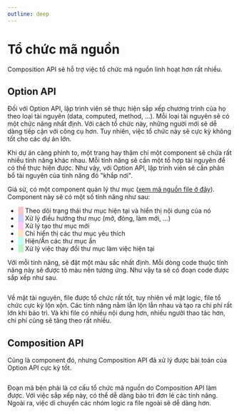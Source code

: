 ```yaml
---
outline: deep
---
```


# Tổ chức mã nguồn
Composition API sẽ hỗ trợ việc tổ chức mã nguồn linh hoạt hơn rất nhiều.

## Option API
Đối với Option API, lập trình viên sẽ thực hiện sắp xếp chương trình của họ theo loại tài nguyên (data, computed, method, ...). Mỗi loại tài nguyên sẽ có một chức năng nhất định. Với cách tổ chức này, những người mới sẽ dễ dàng tiếp cận với công cụ hơn. Tuy nhiên, việc tổ chức này sẽ cực kỳ không tốt cho các dự án lớn.

Khi dự án càng phình to, một trang hay thậm chí một component sẽ chứa rất nhiều tính năng khác nhau. Mỗi tính năng sẽ cần một tổ hợp tài nguyên để có thể thực hiện được. Như vậy, với Option API, lập trình viên sẽ cần phân bổ tài nguyên của tính năng đó "khắp nơi".

Giả sử, có một component quản lý thư mục ([xem mã nguồn file ở đây](https://github.com/vuejs/vue-cli/blob/a09407dd5b9f18ace7501ddb603b95e31d6d93c0/packages/@vue/cli-ui/src/components/folder/FolderExplorer.vue#L198-L404)). Component này sẽ có một số tính năng như sau:
* <span style="background-color: #FAC6C7">&nbsp;&nbsp;&nbsp;</span> Theo dõi trạng thái thư mục hiện tại và hiển thị nội dung của nó
* <span style="background-color: #D2CCFF">&nbsp;&nbsp;&nbsp;</span> Xử lý điều hướng thư mục (mở, đóng, làm mới, ...)
* <span style="background-color: #FFC9F2">&nbsp;&nbsp;&nbsp;</span> Xử lý tạo thư mục mới
* <span style="background-color: #FCE5C6">&nbsp;&nbsp;&nbsp;</span> Chỉ hiển thị các thư mục yêu thích
* <span style="background-color: #BEFFF4">&nbsp;&nbsp;&nbsp;</span> Hiện/Ẩn các thư mục ẩn
* <span style="background-color: #C2F2CB">&nbsp;&nbsp;&nbsp;</span> Xử lý việc thay đổi thư mục làm việc hiện tại

Với mỗi tính năng, sẽ đặt một màu sắc nhất định. Mỗi dòng code thuộc tính năng này sẽ được tô màu nên tương ứng. Như vậy ta sẽ có đoạn code được sắp xếp như sau.
<p align="center">
<img alt="" src="/folder-explorer-option-api.png"/>
</p>

Về mặt tài nguyên, file được tổ chức rất tốt, tuy nhiên về mặt logic, file tổ chức cực kỳ lộn xộn. Các tính năng nằm lẫn lộn lẫn nhau và tạo ra chi phí rất lớn khi bảo trì. Và khi file có nhiều nội dung hơn, nhiều người thao tác hơn, chi phí cũng sẽ tăng theo rất nhiều.

## Composition API

Cũng là component đó, nhưng Composition API đã xử lý được bài toán của Option API cực kỳ tốt.
<p align="center">
<img alt="" src="/folder-explorer-option-vs-composition.png"/>
</p>

Đoạn mã bên phải là cơ cấu tổ chức mã nguồn do Composition API làm được. Với việc sắp xếp này, có thể dễ dàng bảo trì đơn lẻ các tính năng. Ngoài ra, việc di chuyển các nhóm logic ra file ngoài sẽ dễ dàng hơn.
